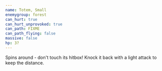```yaml
---
name: Totem, Small
enemygroup: forest
can_hurt: true
can_hurt_unprovoked: true
can_path: FIXME
can_path_flying: false
massive: false
hp: 3?
---
```


Spins around - don't touch its hitbox! Knock it back with a light attack to keep the distance.
